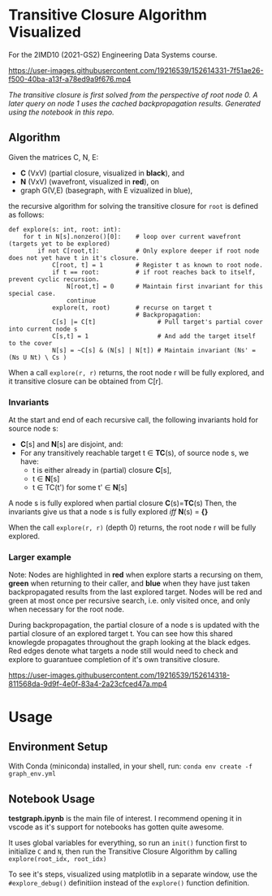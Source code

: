 # Transitive Closure Algorithm Visualized
For the 2IMD10 (2021-GS2) Engineering Data Systems course.

https://user-images.githubusercontent.com/19216539/152614331-7f51ae26-f500-40ba-a13f-a78ed9a9f676.mp4

_The transitive closure is first solved from the perspective of root node 0. A later query on node 1 uses the cached backpropagation results. Generated using the notebook in this repo._


## Algorithm
Given the matrices C, N, E:
- **C** (VxV) (partial closure, visualized in **black**), and
- **N** (VxV) (wavefront, visualized in **red**), on
- graph G(V,E) (basegraph, with E vizualized in blue),

the recursive algorithm for solving the transitive closure for `root` is defined as follows:
```
def explore(s: int, root: int):
    for t in N[s].nonzero()[0]:    # loop over current wavefront (targets yet to be explored)
        if not C[root,t]:          # Only explore deeper if root node does not yet have t in it's closure.
            C[root, t] = 1         # Register t as known to root node.
            if t == root:          # if root reaches back to itself, prevent cyclic recursion.
                N[root,t] = 0      # Maintain first invariant for this special case.
                continue
            explore(t, root)       # recurse on target t
                                   # Backpropagation:
            C[s] |= C[t]                 # Pull target's partial cover into current node s
            C[s,t] = 1                   # And add the target itself to the cover
            N[s] = ~C[s] & (N[s] | N[t]) # Maintain invariant (Ns' = (Ns U Nt) \ Cs )
```

When a call `explore(r, r)` returns, the root node r will be fully explored, and it transitive closure can be obtained from C[r].

### Invariants
At the start and end of each recursive call, the following invariants hold for source node s:
 * **C**[s] and **N**[s] are disjoint, and:
 * For any transitively reachable target t ∈ **TC**(s), of source node s, we have:
   - t is either already in (partial) closure **C**[s],
   - t ∈ **N**[s]
   - t ∈ TC(t') for some t' ∈ **N**[s]

A node s is fully explored when partial closure **C**(s)=**TC**(s)
Then, the invariants give us that a node s is fully explored _iff_  **N**(s) = **{}**

When the call `explore(r, r)` (depth 0) returns, the root node r will be fully explored.

### Larger example
Note:
Nodes are highlighted in **red** when explore starts a recursing on them, **green** when returning to their caller, and **blue** when they have just taken backpropagated results from the last explored target. Nodes will be red and green at most once per recursive search, i.e. only visited once, and only when necessary for the root node.

During backpropagation, the partial closure of a node s is updated with the partial closure of an explored target t. You can see how this shared knowlegde propagates throughout the graph looking at the black edges. Red edges denote what targets a node still would need to check and explore to guarantuee completion of it's own transitive closure.

https://user-images.githubusercontent.com/19216539/152614318-811568da-9d9f-4e0f-83a4-2a23cfced47a.mp4


# Usage
## Environment Setup
With Conda (miniconda) installed, in your shell, run:
`conda env create -f graph_env.yml`

## Notebook Usage
**testgraph.ipynb** is the main file of interest. I recommend opening it in vscode as it's support for notebooks has gotten quite awesome.

It uses global variables for everything, so run an `init()` function first to initialize `C` and `N`, then run the Transitive Closure Algorithm by calling 
`explore(root_idx, root_idx)`

To see it's steps, visualized using matplotlib in a separate window, use the `#explore_debug()` definitiion instead of the `explore()` function definition. 




